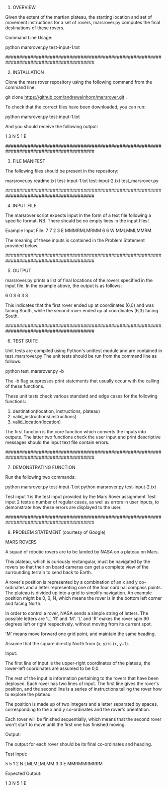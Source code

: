 1.  OVERVIEW

Given the extent of the martian plateau, the starting location and set of movement instructions for a set of rovers, marsrover.py computes the final destinations of these rovers.

Command Line Usage:

python marsrover.py test-input-1.txt

########################################################################################

2.  INSTALLATION

Clone the mars rover repository using the following command from the command line:

git clone https://github.com/andreweinhorn/marsrover.git .

To check that the correct files have been downloaded, you can run:

python marsrover.py test-input-1.txt

And you should receive the following output:

1 3 N
5 1 E

########################################################################################

3.  FILE MANIFEST

The following files should be present in the repository:

marsrover.py
readme.txt
test-input-1.txt
test-input-2.txt
test_marsrover.py

########################################################################################

4.  INPUT FILE

The marsrover script expects input in the form of a text file following a specific format.
NB.  There should be no empty lines in the input files!

Example Input File:
7 7
2 3 E
MMMRMLMRMM
6 6 W
MMLMMLMMRM

The meaning of these inputs is contained in the Problem Statement provided below.

########################################################################################

5.  OUTPUT

marsrover.py prints a list of final locations of the rovers specified in the input file.  In the example above, the output is as follows:

6 0 S
6 3 S

This indicates that the first rover ended up at coordinates (6,0) and was facing South, while the second rover ended up at coordinates (6,3) facing South.

########################################################################################

6.  TEST SUITE

Unit tests are compiled using Python's unittest module and are contained in  test_marsrover.py  The unit tests should be run from the command line as follows:

python test_marsrover.py -b

The -b flag suppresses print statements that usually occur with the calling of these functions.

These unit tests check various standard and edge cases for the following functions:

1.  destination(location, instructions, plateau)
2.  valid_instructions(instructions)
3.  valid_location(location)

The first function is the core function which converts the inputs into outputs.  The latter two functions check the user input and print descriptive messages should the input text file contain errors.

########################################################################################

7.  DEMONSTRATING FUNCTION

Run the following two commands:

python marsrover.py test-input-1.txt
python marsrover.py test-input-2.txt

Test input 1 is the test input provided by the Mars Rover assignment
Test input 2 tests a number of regular cases, as well as errors in user inputs, to demonstrate how these errors are displayed to the user.

########################################################################################

8.  PROBLEM STATEMENT (courtesy of Google)

MARS ROVERS

A squad of robotic rovers are to be landed by NASA on a plateau on Mars.

This plateau, which is curiously rectangular, must be navigated by the rovers so that their on board cameras can get a complete view of the surrounding terrain to send back to Earth.

A rover's position is represented by a combination of an x and y co-ordinates and a letter representing one of the four cardinal compass points. The plateau is divided up into a grid to simplify navigation. An example position might be 0, 0, N, which means the rover is in the bottom left corner and facing North.

In order to control a rover, NASA sends a simple string of letters. The possible letters are 'L', 'R' and 'M'. 'L' and 'R' makes the rover spin 90 degrees left or right respectively, without moving from its current spot.

'M' means move forward one grid point, and maintain the same heading.

Assume that the square directly North from (x, y) is (x, y+1).

Input:

The first line of input is the upper-right coordinates of the plateau, the lower-left coordinates are assumed to be 0,0.

The rest of the input is information pertaining to the rovers that have been deployed. Each rover has two lines of input. The first line gives the rover's position, and the second line is a series of instructions telling the rover how to explore the plateau.

The position is made up of two integers and a letter separated by spaces, corresponding to the x and y co-ordinates and the rover's orientation.

Each rover will be finished sequentially, which means that the second rover won't start to move until the first one has finished moving.

Output:

The output for each rover should be its final co-ordinates and heading.

Test Input:

5 5
1 2 N
LMLMLMLMM
3 3 E
MMRMMRMRRM

Expected Output:

1 3 N
5 1 E
